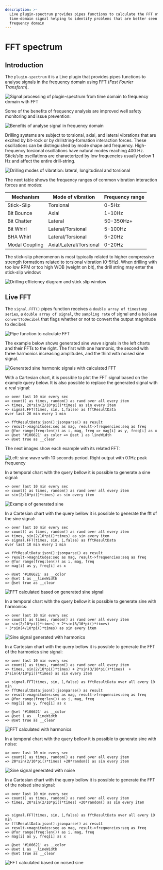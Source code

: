 ```yaml
---
description: >-
  Live plugin-spectrum provides pipes functions to calculate the FFT of a
  time-domain signal helping to identify problems that are better seen in the
  frequency domain
---
```


# FFT spectrum

## Introduction

The `plugin-spectrum` it is a Live plugin that provides pipes functions to analyse signals in the frequency domain using FFT (_Fast Fourier Transform_).&#x20;

![Signal processing of plugin-spectrum from time domain to frequency domain with FFT](<../.gitbook/assets/image (258).png>)

Some of the benefits of frequency analysis are improved well safety monitoring and issue prevention:

![Benefits of analyse signal in frequency domain](<../.gitbook/assets/image (39).png>)

Drilling systems are subject to torsional, axial, and lateral vibrations that are excited by bit-rock or by drillstring-formation interaction forces. These oscillations can be distinguished by mode shape and frequency. High-frequency torsional oscillations have natural modes reaching 400 Hz. Stick/slip oscillations are characterized by low frequencies usually below 1 Hz and affect the entire drill-string.&#x20;

![Drilling modes of vibration: lateral, longitudinal and torsional](<../.gitbook/assets/image (250).png>)

The next table shows the frequency ranges of common vibration interaction forces and modes:

| Mechanism      | Mode of vibration       | Frequency range |
| -------------- | ----------------------- | --------------- |
| Stick-Slip     | Torsional               | 0-5Hz           |
| Bit Bounce     | Axial                   | 1-10Hz          |
| Bit Chatter    | Lateral                 | 50-350Hz+       |
| Bit Whirl      | Lateral/Torsional       | 5-100Hz         |
| BHA Whirl      | Lateral/Torsional       | 5-20Hz          |
| Modal Coupling | Axial/Lateral/Torsional | 0-20Hz          |

The stick-slip phenomenon is most typically related to higher compressive strength formations related to torsional vibration (0-5Hz). When drilling with too low RPM or too high WOB (weight on bit), the drill string may enter the stick-slip window:

![Drilling efficiency diagram and stick slip window](<../.gitbook/assets/image (17).png>)

## Live FFT

The `signal.FFT()` pipes function receives a `double array of timestamp series`, a `double array of signal`, the `sampling rate` of signal and a `boolean convertToDecibel` that flags whether or not to convert the output magnitude to decibel:

![Pipe function to calculate FFT](<../.gitbook/assets/image (274).png>)

The example below shows generated sine wave signals in the left charts and their FFTs to the right. The first with one harmonic, the second with three harmonics increasing amplitudes, and the third with noised sine signal.

![Generated sine harmonic signals with calculated FFT](<../.gitbook/assets/image (137).png>)

With a Cartesian chart, it is possible to plot the FFT signal based on the example query below. It is also possible to replace the generated signal with a real signal:&#x20;

```
=> over last 10 min every sec 
=> count() as times, random() as rand over all every item 
=> times, 20*sin(2/10*pi()*times) as sin every item
=> signal.FFT(times, sin, 1,false) as fftResultData 
over last 20 min every 1 min 

=> fftResultData:json():jsonparse() as result 
=> result->magnitudes:seq as mag, result->frequencies:seq as freq 
=> @for range(freq:len()) as i, mag, freq => mag[i] as y, freq[i] as x
=> @set '#106621' as color => @set 1 as lineWidth
=> @set true as __clear
```

The next images show each example with its related FFT:

![Left: sine wave with 10 seconds period. Right output with 0.1Hz peak frequency](https://lh3.googleusercontent.com/8xwRL47XBJewDKu558fhm-ESB0aCH6LNmdz3Ec6mvgU0O85aNa2b-N4\_-OUk8YuwJEJWTL8aKcyDtFqVubLERW6d0DGnyZYgxoEZ4XqVtguV8ctpkR\_kkCCyEZ5F0fVIZZxST55Pl7I)

In a temporal chart with the query bellow it is possible to generate a sine signal:

```
=> over last 10 min every sec 
=> count() as times, random() as rand over all every item
=> sin(2/10*pi()*times) as sin every item
```

![Example of generated sine](<../.gitbook/assets/image (245).png>)

In a Cartesian chart with the query bellow it is possible to generate the fft of the sine signal:

```
=> over last 10 min every sec 
=> count() as times, random() as rand over all every item
=> times, sin(2/10*pi()*times) as sin every item
=> signal.FFT(times, sin, 1,false) as fftResultData 
over last 10 min every 1 min

=> fftResultData:json():jsonparse() as result
=> result->magnitudes:seq as mag, result->frequencies:seq as freq
=> @for range(freq:len()) as i, mag, freq
=> mag[i] as y, freq[i] as x

=> @set '#106621' as __color
=> @set 1 as __lineWidth
=> @set true as __clear
```

![FFT calculated based on generated sine signal](<../.gitbook/assets/image (293).png>)

In a temporal chart with the query bellow it is possible to generate sine with harmonics:

```
=> over last 10 min every sec 
=> count() as times, random() as rand over all every item
=> sin(2/10*pi()*times) + 2*sin(3/10*pi()*times)  
+ 3*sin(4/10*pi()*times) as sin every item
```

![Sine signal generated with harmonics](<../.gitbook/assets/image (384).png>)

In a Cartesian chart with the query bellow it is possible to generate the FFT of the harmonics sine signal:

```
=> over last 10 min every sec 
=> count() as times, random() as rand over all every item
=> times, sin(2/10*pi()*times) + 2*sin(3/10*pi()*times)  + 
3*sin(4/10*pi()*times) as sin every item

=> signal.FFT(times, sin, 1,false) as fftResultData over all every 10 min
=> fftResultData:json():jsonparse() as result
=> result->magnitudes:seq as mag, result->frequencies:seq as freq
=> @for range(freq:len()) as i, mag, freq
=> mag[i] as y, freq[i] as x

=> @set '#106621' as __color
=> @set 1 as __lineWidth
=> @set true as __clear
```

![FFT calculated with harmonics](<../.gitbook/assets/image (479).png>)

In a temporal chart with the query bellow it is possible to generate sine with noise:

```
=> over last 10 min every sec 
=> count() as times, random() as rand over all every item
=> 20*sin(2/10*pi()*times) +20*random() as sin every item
```

![Sine signal generated with noise](<../.gitbook/assets/image (218).png>)

In a Cartesian chart with the query bellow it is possible to generate the FFT of the noised sine signal:

```
=> over last 10 min every sec 
=> count() as times, random() as rand over all every item
=> times, 20*sin(2/10*pi()*times) +20*random() as sin every item


=> signal.FFT(times, sin, 1,false) as fftResultData over all every 10 min
=> fftResultData:json():jsonparse() as result
=> result->magnitudes:seq as mag, result->frequencies:seq as freq
=> @for range(freq:len()) as i, mag, freq
=> mag[i] as y, freq[i] as x

=> @set '#106621' as __color
=> @set 1 as __lineWidth
=> @set true as __clear
```

![FFT calculated based on noised sine ](<../.gitbook/assets/image (89).png>)
